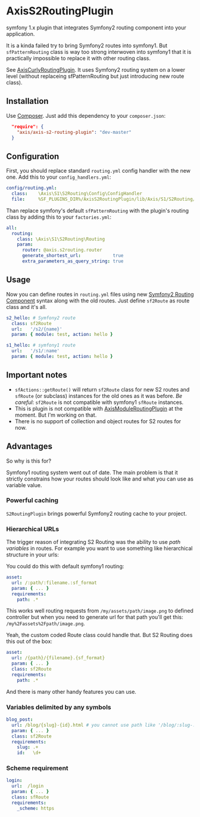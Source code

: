 AxisS2RoutingPlugin
===================

symfony 1.x plugin that integrates Symfony2 routing component into your application.

It is a kinda failed try to bring Symfony2 routes into symfony1. But `sfPatternRouting` class is 
way too strong interwoven into symfony1 that it is practically impossible to replace it with other
routing class. 

See [AxisCurlyRoutingPlugin](https://github.com/e1himself/axis-curly-routing-plugin). It uses Symfony2 routing system
on a lower level (without replaceing sfPatternRouting but just introducing new route class).


Installation
------------

Use [Composer](http://getcomposer.org/). Just add this dependency to your `composer.json`:

```json
  "require": {
    "axis/axis-s2-routing-plugin": "dev-master"
  }
```

Configuration
-------------

First, you should replace standard `routing.yml` config handler with the new one.
Add this to your `config_handlers.yml`:

```yaml
config/routing.yml:
  class:    \Axis\S1\S2Routing\Config\ConfigHandler
  file:     %SF_PLUGINS_DIR%/AxisS2RoutingPlugin/lib/Axis/S1/S2Routing/Config/ConfigHandler.php
```

Than replace symfony's default `sfPatternRouting` with the plugin's routing class
by adding this to your `factories.yml`:

```yaml
all:
  routing:
    class: \Axis\S1\S2Routing\Routing
    param:
      router: @axis.s2routing.router
      generate_shortest_url:            true
      extra_parameters_as_query_string: true
```

Usage
-----

Now you can define routes in `routing.yml` files
using new [Symfony2 Routing Component](https://github.com/symfony/Routing) syntax
along with the old routes. Just define `sf2Route` as route class and it's all.

```yaml
s2_hello: # Symfony2 route
  class: sf2Route
  url:   '/s2/{name}'
  param: { module: test, action: hello }

s1_hello: # symfony1 route
  url:   '/s1/:name'
  param: { module: test, action: hello }
```

Important notes
---------------

* `sfActions::getRoute()` will return `sf2Route` class for new S2 routes
  and `sfRoute` (or subclass) instances for the old ones as it was before.
  *Be careful*: `sf2Route` is not compatible with symfony1 `sfRoute` instances.
* This is plugin is not compatible with
  [AxisModuleRoutingPlugin](https://github.com/e1himself/axis-module-routing-plugin)
  at the moment.     But I'm working on that.
* There is no support of collection and object routes for S2 routes for now.

Advantages
----------

So why is this for?

Symfony1 routing system went out of date. The main problem is that it strictly constrains
how your routes should look like and what you can use as variable value.

### Powerful caching

`S2RoutingPlugin` brings powerful Symfony2 routing cache to your project.

### Hierarchical URLs

The trigger reason of integrating S2 Routing was the ability to use *path variables* in routes.
For example you want to use something like hierarchical structure in your urls:

You could do this with default symfony1 routing:
```yaml
asset:
  url: /:path/:filename.:sf_format
  param: { ... }
  requirements:
    path: .*
```

This works well routing requests from `/my/assets/path/image.png` to defined controller
but when you need to generate url for that path you'll get this: `/my%2Fassets%2Fpath/image.png`.

Yeah, the custom coded Route class could handle that. But S2 Routing does this out of the box:
```yaml
asset:
  url: /{path}/{filename}.{sf_format}
  param: { ... }
  class: sf2Route
  requirements:
    path: .*
```
And there is many other handy features you can use.

### Variables delimited by any symbols

```yaml
blog_post:
  url: /blog/{slug}-{id}.html # you cannot use path like '/blog/:slug-:id.html' using symfony1 routing
  param: { ... }
  class: sf2Route
  requirements:
    slug: .+
    id:   \d+
```

### Scheme requirement

```yaml
login:
  url:  /login
  param: { ... }
  class: sfRoute
  requirements:
    _scheme: https
```
